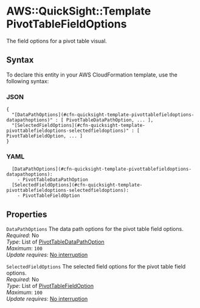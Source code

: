 # AWS::QuickSight::Template PivotTableFieldOptions<a name="aws-properties-quicksight-template-pivottablefieldoptions"></a>

The field options for a pivot table visual\.

## Syntax<a name="aws-properties-quicksight-template-pivottablefieldoptions-syntax"></a>

To declare this entity in your AWS CloudFormation template, use the following syntax:

### JSON<a name="aws-properties-quicksight-template-pivottablefieldoptions-syntax.json"></a>

```
{
  "[DataPathOptions](#cfn-quicksight-template-pivottablefieldoptions-datapathoptions)" : [ PivotTableDataPathOption, ... ],
  "[SelectedFieldOptions](#cfn-quicksight-template-pivottablefieldoptions-selectedfieldoptions)" : [ PivotTableFieldOption, ... ]
}
```

### YAML<a name="aws-properties-quicksight-template-pivottablefieldoptions-syntax.yaml"></a>

```
  [DataPathOptions](#cfn-quicksight-template-pivottablefieldoptions-datapathoptions):
    - PivotTableDataPathOption
  [SelectedFieldOptions](#cfn-quicksight-template-pivottablefieldoptions-selectedfieldoptions):
    - PivotTableFieldOption
```

## Properties<a name="aws-properties-quicksight-template-pivottablefieldoptions-properties"></a>

`DataPathOptions` <a name="cfn-quicksight-template-pivottablefieldoptions-datapathoptions"></a>
The data path options for the pivot table field options\.  
_Required_: No  
_Type_: List of [PivotTableDataPathOption](aws-properties-quicksight-template-pivottabledatapathoption.md)  
_Maximum_: `100`  
_Update requires_: [No interruption](https://docs.aws.amazon.com/AWSCloudFormation/latest/UserGuide/using-cfn-updating-stacks-update-behaviors.html#update-no-interrupt)

`SelectedFieldOptions` <a name="cfn-quicksight-template-pivottablefieldoptions-selectedfieldoptions"></a>
The selected field options for the pivot table field options\.  
_Required_: No  
_Type_: List of [PivotTableFieldOption](aws-properties-quicksight-template-pivottablefieldoption.md)  
_Maximum_: `100`  
_Update requires_: [No interruption](https://docs.aws.amazon.com/AWSCloudFormation/latest/UserGuide/using-cfn-updating-stacks-update-behaviors.html#update-no-interrupt)

